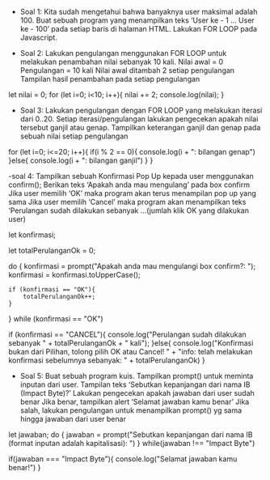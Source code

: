 - Soal 1:
Kita sudah mengetahui bahwa banyaknya user maksimal adalah 100.
Buat sebuah program yang menampilkan teks ‘User ke - 1 … User ke - 100’ pada setiap baris di halaman HTML.
Lakukan FOR LOOP pada Javascript.

<!DOCTYPE html>
<html lang="en">
<head>
    <meta charset="UTF-8">
    <meta name="viewport" content="width=device-width, initial-scale=1.0">
    <title>User List</title>
</head>
<body>

<script>
    // Loop untuk menampilkan teks pada halaman HTML
    for (let user = 1; user <= 100; user++) {
        document.write('User ke - ' + user + '<br>');
    }
</script>

</body>
</html>


- Soal 2:
Lakukan pengulangan menggunakan FOR LOOP untuk melakukan penambahan nilai sebanyak 10 kali.
Nilai awal = 0
Pengulangan = 10 kali
Nilai awal ditambah 2 setiap pengulangan
Tampilan hasil penambahan pada setiap pengulangan

let nilai = 0;
for (let i=0; i<10; i++){
    nilai += 2;
    console.log(nilai);
}

- Soal 3:
Lakukan pengulangan dengan FOR LOOP yang melakukan iterasi dari 0..20.
Setiap iterasi/pengulangan lakukan pengecekan apakah nilai tersebut ganjil atau genap.
Tampilkan keterangan ganjil dan genap pada sebuah nilai setiap pengulangan


for (let i=0; i<=20; i++){
    if(i % 2 == 0){
        console.log(i + ": bilangan genap")
    }else{
        console.log(i + ": bilangan ganjil")
    }
}

-soal 4:
Tampilkan sebuah Konfirmasi Pop Up kepada user menggunakan confirm();
Berikan teks ‘Apakah anda mau mengulang’ pada box confirm
Jika user memilih ‘OK’ maka program akan terus menampilan pop up yang sama
Jika user memilih ‘Cancel’ maka program akan menampilkan teks ‘Perulangan sudah dilakukan sebanyak …(jumlah klik OK yang dilakukan user)


let konfirmasi;

let totalPerulanganOk = 0;

do {
    konfirmasi = prompt("Apakah anda mau mengulangi box confirm?: ");
    konfirmasi = konfirmasi.toUpperCase();
    
    if (konfirmasi == "OK"){
        totalPerulanganOk++;
    }
}
while (konfirmasi == "OK")

if (konfirmasi == "CANCEL"){
    console.log("Perulangan sudah dilakukan sebanyak " + totalPerulanganOk + " kali");
}else{
    console.log("Konfirmasi bukan dari Pilihan, tolong pilih OK atau Cancel! " + "info: telah melakukan konfirmasi sebelumnya sebanyak: " + totalPerulanganOk)
}

- Soal 5:
Buat sebuah program kuis.
Tampilkan prompt() untuk meminta inputan dari user. Tampilan teks ‘Sebutkan kepanjangan dari nama IB (Impact Byte)?’
Lakukan pengecekan apakah jawaban dari user sudah benar
Jika benar, tampilkan alert ‘Selamat jawaban kamu benar’
Jika salah, lakukan pengulangan untuk menampilkan prompt() yg sama hingga jawaban dari user benar

let jawaban;
do {
    jawaban = prompt("Sebutkan kepanjangan dari nama IB (format inputan adalah kapitalisasi):  ")
}
while(jawaban !== "Impact Byte")

if(jawaban === "Impact Byte"){
    console.log("Selamat jawaban kamu benar!")
}